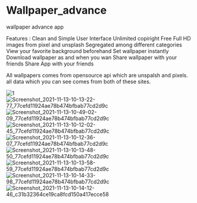 # Wallpaper_advance
wallpaper advance app 

Features :
Clean and Simple User Interface
Unlimited copiright Free Full HD images from pixel and unsplash
Segregated among different categories
View your favorite background beforehand
Set wallpaper instantly
Download wallpaper as and when you wan
Share wallpaper with your friends
Share App with your friends

All wallpapers comes from opensource api which are unspalsh and pixels. all data which you can see comes from both of these sites. 


![1](https://user-images.githubusercontent.com/50706152/141607064-336dca2c-d6f5-4e59-b545-a62552af8c28.jpg)
![Screenshot_2021-11-13-10-13-22-77_77cefd11924ae78b474bfbab77cd2d9c](https://user-images.githubusercontent.com/50706152/141607226-6d120b1a-c575-4b82-bb94-cc2af342e497.jpg)
![Screenshot_2021-11-13-10-49-02-09_77cefd11924ae78b474bfbab77cd2d9c](https://user-images.githubusercontent.com/50706152/141607231-e72bd7b9-562c-429c-894c-3e1a0f1eccbe.jpg)
![Screenshot_2021-11-13-10-12-02-45_77cefd11924ae78b474bfbab77cd2d9c](https://user-images.githubusercontent.com/50706152/141607236-77faf347-a45e-4b68-b00c-833fc635be7c.jpg)
![Screenshot_2021-11-13-10-12-36-07_77cefd11924ae78b474bfbab77cd2d9c](https://user-images.githubusercontent.com/50706152/141607238-174ddcbf-ab3e-41b0-ba25-5abec4d82882.jpg)
![Screenshot_2021-11-13-10-13-48-50_77cefd11924ae78b474bfbab77cd2d9c](https://user-images.githubusercontent.com/50706152/141607243-4575de6d-a4f5-43dc-9556-c284c432ae5d.jpg)
![Screenshot_2021-11-13-10-13-58-59_77cefd11924ae78b474bfbab77cd2d9c](https://user-images.githubusercontent.com/50706152/141607245-a00ad6fd-7867-49c5-9abc-3b51d5f1ec9f.jpg)
![Screenshot_2021-11-13-10-14-33-98_77cefd11924ae78b474bfbab77cd2d9c](https://user-images.githubusercontent.com/50706152/141607248-6dbf9138-bb87-4d04-9c63-af4c98ca724b.jpg)
![Screenshot_2021-11-13-10-14-12-46_c31b32364ce19ca8fcd150a417ecce58](https://user-images.githubusercontent.com/50706152/141607251-0427069e-0950-4bf6-99f6-8d82fed23227.jpg)
